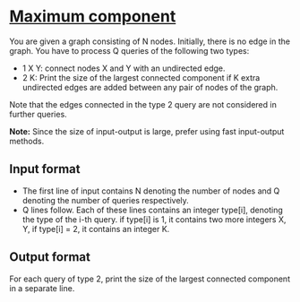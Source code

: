 # [Maximum component][link]

You are given a graph consisting of N nodes. Initially, there is no edge in the graph. You have to process Q queries of the following two types:

- 1 X Y: connect nodes X and Y with an undirected edge.
- 2 K: Print the size of the largest connected component if K extra undirected edges are added between any pair of nodes of the graph.

Note that the edges connected in the type 2 query are not considered in further queries.

**Note:** Since the size of input-output is large, prefer using fast input-output methods.

## Input format

- The first line of input contains N denoting the number of nodes and Q denoting the number of queries respectively.
- Q lines follow. Each of these lines contains an integer type[i], denoting the type of the i-th query. if type[i] is 1, it contains two more integers X, Y, if type[i] = 2, it contains an integer K.

## Output format

For each query of type 2, print the size of the largest connected component in a separate line.

[link]: https://www.hackerearth.com/practice/algorithms/graphs/depth-first-search/practice-problems/algorithm/maximum-component-afeef0fa/

